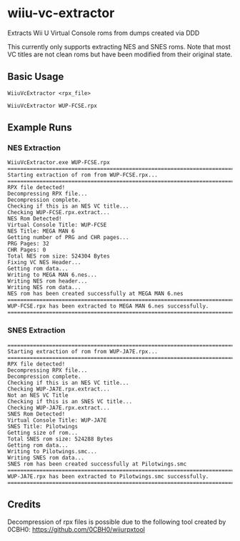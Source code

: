 # wiiu-vc-extractor
Extracts Wii U Virtual Console roms from dumps created via DDD

This currently only supports extracting NES and SNES roms. Note that most VC titles are not clean roms but have been modified from their original state.

## Basic Usage
`WiiuVcExtractor <rpx_file>`

`WiiuVcExtractor WUP-FCSE.rpx`

## Example Runs
### NES Extraction
```
WiiuVcExtractor.exe WUP-FCSE.rpx
============================================================================
Starting extraction of rom from WUP-FCSE.rpx...
============================================================================
RPX file detected!
Decompressing RPX file...
Decompression complete.
Checking if this is an NES VC title...
Checking WUP-FCSE.rpx.extract...
NES Rom Detected!
Virtual Console Title: WUP-FCSE
NES Title: MEGA MAN 6
Getting number of PRG and CHR pages...
PRG Pages: 32
CHR Pages: 0
Total NES rom size: 524304 Bytes
Fixing VC NES Header...
Getting rom data...
Writing to MEGA MAN 6.nes...
Writing NES rom header...
Writing NES rom data...
NES rom has been created successfully at MEGA MAN 6.nes
============================================================================
WUP-FCSE.rpx has been extracted to MEGA MAN 6.nes successfully.
============================================================================
```

### SNES Extraction
```
============================================================================
Starting extraction of rom from WUP-JA7E.rpx...
============================================================================
RPX file detected!
Decompressing RPX file...
Decompression complete.
Checking if this is an NES VC title...
Checking WUP-JA7E.rpx.extract...
Not an NES VC Title
Checking if this is an SNES VC title...
Checking WUP-JA7E.rpx.extract...
SNES Rom Detected!
Virtual Console Title: WUP-JA7E
SNES Title: Pilotwings
Getting size of rom...
Total SNES rom size: 524288 Bytes
Getting rom data...
Writing to Pilotwings.smc...
Writing SNES rom data...
SNES rom has been created successfully at Pilotwings.smc
============================================================================
WUP-JA7E.rpx has been extracted to Pilotwings.smc successfully.
============================================================================
```

## Credits
Decompression of rpx files is possible due to the following tool created by 0CBH0:
https://github.com/0CBH0/wiiurpxtool
